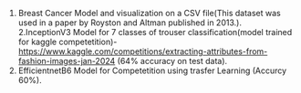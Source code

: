1. Breast Cancer Model and visualization on a CSV file(This dataset was used in a paper by Royston and Altman published in 2013.).
2.InceptionV3 Model for 7 classes of trouser classification(model trained for kaggle competetition)-https://www.kaggle.com/competitions/extracting-attributes-from-fashion-images-jan-2024 (64% accuracy on test data).
3. EfficientnetB6 Model for Competetition using trasfer Learning (Accurcy 60%).
